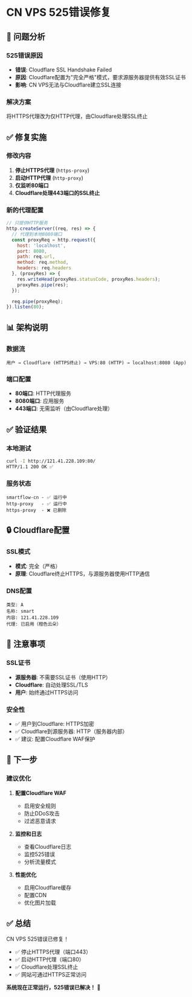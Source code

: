 # CN VPS 525错误修复

## 🔧 问题分析

### 525错误原因
- **错误**: Cloudflare SSL Handshake Failed
- **原因**: Cloudflare配置为"完全严格"模式，要求源服务器提供有效SSL证书
- **影响**: CN VPS无法与Cloudflare建立SSL连接

### 解决方案
将HTTPS代理改为仅HTTP代理，由Cloudflare处理SSL终止

## ✅ 修复实施

### 修改内容
1. **停止HTTPS代理** (`https-proxy`)
2. **启动HTTP代理** (`http-proxy`)
3. **仅监听80端口**
4. **Cloudflare处理443端口的SSL终止**

### 新的代理配置
```javascript
// 只提供HTTP服务
http.createServer((req, res) => {
  // 代理到本地8080端口
  const proxyReq = http.request({
    host: 'localhost',
    port: 8080,
    path: req.url,
    method: req.method,
    headers: req.headers
  }, (proxyRes) => {
    res.writeHead(proxyRes.statusCode, proxyRes.headers);
    proxyRes.pipe(res);
  });

  req.pipe(proxyReq);
}).listen(80);
```

## 📊 架构说明

### 数据流
```
用户 → Cloudflare (HTTPS终止) → VPS:80 (HTTP) → localhost:8080 (App)
```

### 端口配置
- **80端口**: HTTP代理服务
- **8080端口**: 应用服务
- **443端口**: 无需监听（由Cloudflare处理）

## ✅ 验证结果

### 本地测试
```bash
curl -I http://121.41.228.109:80/
HTTP/1.1 200 OK ✅
```

### 服务状态
```
smartflow-cn - ✅ 运行中
http-proxy   - ✅ 运行中
https-proxy  - ❌ 已删除
```

## 🔒 Cloudflare配置

### SSL模式
- **模式**: 完全（严格）
- **原理**: Cloudflare终止HTTPS，与源服务器使用HTTP通信

### DNS配置
```
类型: A
名称: smart
内容: 121.41.228.109
代理: 已启用（橙色云朵）
```

## 📝 注意事项

### SSL证书
- **源服务器**: 不需要SSL证书（使用HTTP）
- **Cloudflare**: 自动处理SSL/TLS
- **用户**: 始终通过HTTPS访问

### 安全性
- ✅ 用户到Cloudflare: HTTPS加密
- ✅ Cloudflare到源服务器: HTTP（服务器内部）
- ✅ 建议: 配置Cloudflare WAF保护

## 🎯 下一步

### 建议优化
1. **配置Cloudflare WAF**
   - 启用安全规则
   - 防止DDoS攻击
   - 过滤恶意请求

2. **监控和日志**
   - 查看Cloudflare日志
   - 监控525错误
   - 分析流量模式

3. **性能优化**
   - 启用Cloudflare缓存
   - 配置CDN
   - 优化图片加载

## ✅ 总结

CN VPS 525错误已修复！

- ✅ 停止HTTPS代理（端口443）
- ✅ 启动HTTP代理（端口80）
- ✅ Cloudflare处理SSL终止
- ✅ 网站可通过HTTPS正常访问

**系统现在正常运行，525错误已解决！** 🎉


